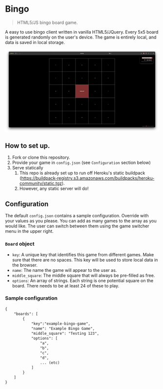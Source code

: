 # Bingo

> HTML5/JS bingo board game.

A easy to use bingo client written in vanilla HTML5/JQuery. Every 5x5 board is generated randomly on the user's device. The game is entirely local, and data is saved in local storage.

![Demo image](https://raw.githubusercontent.com/jacksonzamorano/bingo-app/master/sample.png)

## How to set up.

1. Fork or clone this repository.
2. Provide your game in `config.json` (see `Configuration` section below)
3. Serve statically
    1. This repo is already set up to run off Heroku's static buildpack (https://buildpack-registry.s3.amazonaws.com/buildpacks/heroku-community/static.tgz).
    2. However, any static server will do!

## Configuration

The default `config.json` contains a sample configuration. Override with your values as you please. You can add as many games to the array as you would like. The user can switch between them using the game switcher menu in the upper right.

### `Board` object

-   `key`: A unique key that identifies this game from different games. Make sure that there are no spaces. This key will be used to store local data in the browser.
-   `name`: The name the game will appear to the user as.
-   `middle_square`: The middle square that will always be pre-filled as free.
-   `options`: An array of strings. Each string is one potential square on the board. There needs to be at least 24 of these to play.

### Sample configuration

```
{
	"boards": [
		{
			"key":"example-bingo-game",
			"name": "Example Bingo Game",
			"middle_square": "Testing 123",
			"options": [
				"a",
				"b",
				"c",
				"d",
				... (etc)
			]
		}
	]
}
```
